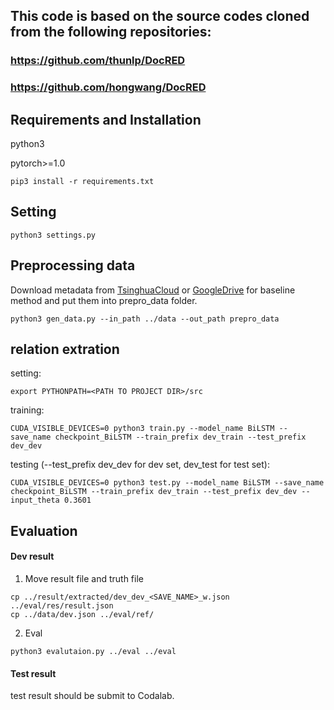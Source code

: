 ## This code is based on the source codes cloned from the following repositories:
### https://github.com/thunlp/DocRED
### https://github.com/hongwang/DocRED


## Requirements and Installation
python3

pytorch>=1.0

```
pip3 install -r requirements.txt
```
## Setting
```
python3 settings.py
```

## Preprocessing data
Download metadata from [TsinghuaCloud](https://cloud.tsinghua.edu.cn/d/99e1c0805eb64736af95/) or [GoogleDrive](https://drive.google.com/drive/folders/1Ri3LIILKKBi3aBJjUVCOBpGX5PpONHRK) for baseline method and put them into prepro_data folder.


```
python3 gen_data.py --in_path ../data --out_path prepro_data
```

## relation extration

setting:
```
export PYTHONPATH=<PATH TO PROJECT DIR>/src
```

training:
```
CUDA_VISIBLE_DEVICES=0 python3 train.py --model_name BiLSTM --save_name checkpoint_BiLSTM --train_prefix dev_train --test_prefix dev_dev
```

testing (--test_prefix dev_dev for dev set, dev_test for test set):
```
CUDA_VISIBLE_DEVICES=0 python3 test.py --model_name BiLSTM --save_name checkpoint_BiLSTM --train_prefix dev_train --test_prefix dev_dev --input_theta 0.3601
```

## Evaluation
#### Dev result
1) Move result file and truth file
```
cp ../result/extracted/dev_dev_<SAVE_NAME>_w.json ../eval/res/result.json
cp ../data/dev.json ../eval/ref/
```
2) Eval
```
python3 evalutaion.py ../eval ../eval
```
#### Test result
test result should be submit to Codalab.




